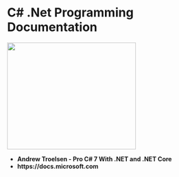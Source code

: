 # C# .Net Programming Documentation
<img src="https://user-images.githubusercontent.com/45730967/57372888-f37c5680-71a7-11e9-840e-dfaf35a38245.jpg" width="300px" height="249px" />
<ul><li><b> Andrew Troelsen - Pro C# 7 With .NET and .NET Core</b></li>
  <li><b>https://docs.microsoft.com</b></li></ul>
